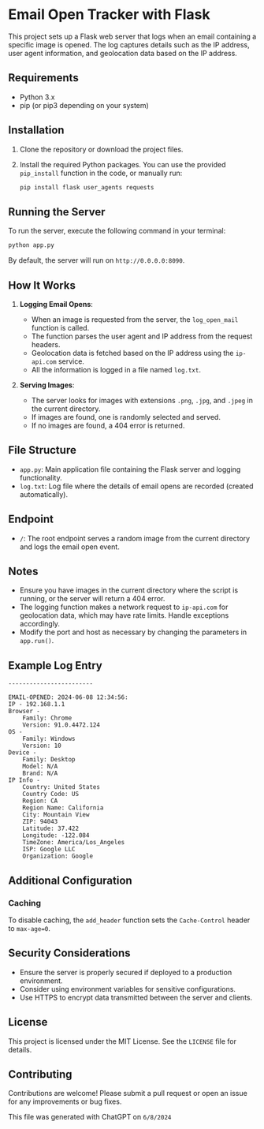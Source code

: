 # Email Open Tracker with Flask

This project sets up a Flask web server that logs when an email containing a specific image is opened. The log captures details such as the IP address, user agent information, and geolocation data based on the IP address.

## Requirements

- Python 3.x
- pip (or pip3 depending on your system)

## Installation

1. Clone the repository or download the project files.

2. Install the required Python packages. You can use the provided `pip_install` function in the code, or manually run:

   ```sh
   pip install flask user_agents requests
   ```

## Running the Server

To run the server, execute the following command in your terminal:

```sh
python app.py
```

By default, the server will run on `http://0.0.0.0:8090`.

## How It Works

1. **Logging Email Opens**:
    - When an image is requested from the server, the `log_open_mail` function is called.
    - The function parses the user agent and IP address from the request headers.
    - Geolocation data is fetched based on the IP address using the `ip-api.com` service.
    - All the information is logged in a file named `log.txt`.

2. **Serving Images**:
    - The server looks for images with extensions `.png`, `.jpg`, and `.jpeg` in the current directory.
    - If images are found, one is randomly selected and served.
    - If no images are found, a 404 error is returned.

## File Structure

- `app.py`: Main application file containing the Flask server and logging functionality.
- `log.txt`: Log file where the details of email opens are recorded (created automatically).

## Endpoint

- `/`: The root endpoint serves a random image from the current directory and logs the email open event.

## Notes

- Ensure you have images in the current directory where the script is running, or the server will return a 404 error.
- The logging function makes a network request to `ip-api.com` for geolocation data, which may have rate limits. Handle exceptions accordingly.
- Modify the port and host as necessary by changing the parameters in `app.run()`.

## Example Log Entry

```
------------------------

EMAIL-OPENED: 2024-06-08 12:34:56:
IP - 192.168.1.1
Browser -
    Family: Chrome
    Version: 91.0.4472.124
OS -
    Family: Windows
    Version: 10
Device -
    Family: Desktop
    Model: N/A
    Brand: N/A
IP Info -
    Country: United States
    Country Code: US
    Region: CA
    Region Name: California
    City: Mountain View
    ZIP: 94043
    Latitude: 37.422
    Longitude: -122.084
    TimeZone: America/Los_Angeles
    ISP: Google LLC
    Organization: Google
```

## Additional Configuration

### Caching

To disable caching, the `add_header` function sets the `Cache-Control` header to `max-age=0`.

## Security Considerations

- Ensure the server is properly secured if deployed to a production environment.
- Consider using environment variables for sensitive configurations.
- Use HTTPS to encrypt data transmitted between the server and clients.

## License

This project is licensed under the MIT License. See the `LICENSE` file for details.

## Contributing

Contributions are welcome! Please submit a pull request or open an issue for any improvements or bug fixes.


This file was generated with ChatGPT on `6/8/2024`
